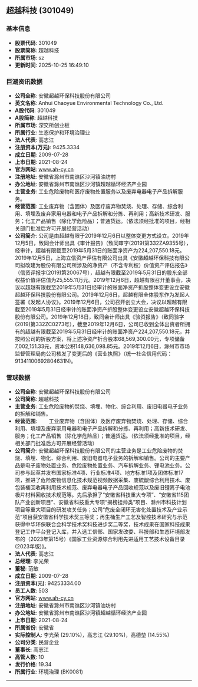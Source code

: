 ## 超越科技 (301049)

### 基本信息

- **股票代码**: 301049
- **股票简称**: 超越科技
- **所属市场**: sz
- **更新时间**: 2025-10-25 16:49:10

### 巨潮资讯数据

- **公司全称**: 安徽超越环保科技股份有限公司
- **英文名称**: Anhui Chaoyue Environmental Technology Co., Ltd.
- **A股代码**: 301049
- **A股简称**: 超越科技
- **所属市场**: 深交所创业板
- **所属行业**: 生态保护和环境治理业
- **法人代表**: 高志江
- **注册资本(万元)**: 9425.3334
- **成立日期**: 2009-07-28
- **上市日期**: 2021-08-24
- **官方网站**: www.ah-cy.cn
- **注册地址**: 安徽省滁州市南谯区沙河镇油坊村
- **办公地址**: 安徽省滁州市南谯区沙河镇超越循环经济产业园
- **主营业务**: 工业危险废物和医疗废物处置服务以及废弃电器电子产品拆解服务。
- **经营范围**: 工业废弃物（含固体）及医疗废弃物焚烧、处理、存储、综合利用、填埋及废弃家用电器和电子产品拆解和分拣、再利用；高新技术研发、服务；化工产品销售（除化学危险品）；普通货运。（依法须经批准的项目，经相关部门批准后方可开展经营活动）
- **公司简介**: 公司是由超越有限于2019年12月6日以整体变更方式设立。2019年12月5日，致同会计师出具《审计报告》（致同审字(2019)第332ZA9355号），经审计，超越有限截至2019年5月31日的账面净资产为224,207,550.18元。2019年12月5日，上海立信资产评估有限公司出具《安徽超越环保科技有限公司拟改建为股份有限公司所涉及的净资产（不含专利权）价值资产评估报告》（信资评报字(2019)第20067号），超越有限截至2019年5月31日的股东全部权益价值评估值为25,555.11万元。2019年12月6日，超越有限召开董事会，决议以超越有限截至2019年5月31日经审计的账面净资产折股整体变更设立安徽超越环保科技股份有限公司。2019年12月6日，超越有限全体股东作为发起人签署《发起人协议》。2019年12月6日，公司召开创立大会，决议以超越有限截至2019年5月31日经审计的账面净资产折股整体变更设立安徽超越环保科技股份有限公司。2019年12月18日，致同会计师出具《验资报告》（致同验字(2019)第332ZC0273号），截至2019年12月6日，公司已收到全体出资者所拥有的超越有限截至2019年5月31日经审计的账面净资产224,207,550.18元，并按照公司的折股方案，将上述净资产折合股本68,569,300.00元，专项储备7,002,151.33元，资本公积148,636,098.85元。2019年12月6日，滁州市市场监督管理局向公司核发了变更后的《营业执照》（统一社会信用代码：91341100692804631N)。

### 雪球数据

- **公司全称**: 安徽超越环保科技股份有限公司
- **公司简称**: 超越科技
- **主营业务**: 工业危险废物的焚烧、填埋、物化、综合利用、废旧电器电子业务的拆解和销售。
- **经营范围**: 　　工业废弃物（含固体）及医疗废弃物焚烧、处理、存储、综合利用、填埋及废弃家用电器和电子产品拆解和分拣、再利用；高新技术研发、服务；化工产品销售（除化学危险品）；普通货运。（依法须经批准的项目，经相关部门批准后方可开展经营活动）
- **公司简介**: 安徽超越环保科技股份有限公司的主营业务是工业危险废物的焚烧、填埋、物化、综合利用、废旧电器电子业务的拆解和销售。公司的主要产品是电子废物处置业务、危险废物处置业务、汽车拆解业务、锂电池业务。公司参与起草并发布国家标准4项、行业标准4项、地方标准1项及团体标准17项，推进了危险废物信息化技术规范视频数据采集、废硫酸综合利用技术、废包装桶回收再利用技术规范、废弃电器电子产品回收规范以及废旧锂离子电池极片材料回收技术规范等。先后承担了“安徽省科技重大专项”、“安徽省115团队产业创新项目”、安徽省科技重大专项“揭榜挂帅类”项目、滁州市科技计划项目等重大项目的研发攻关任务；公司“危废全闭环无害化处置技术及产业示范”项目获安徽省科学技术奖三等奖；再生桶生产工艺及智控技术研究与示范获得中华环保联合会科学技术奖科技进步奖二等奖，技术成果在国家科技成果登记工作平台登记入库，并入选工信部、国家发改委、科技部和生态环境部发布的（2023年第15号）《国家工业资源综合利用先进适用工艺技术设备目录(2023年版)》。
- **法人代表**: 高志江
- **总经理**: 李光荣
- **董秘**: 范敏
- **成立日期**: 2009-07-28
- **注册资本(元)**: 94253334.00
- **员工人数**: 503
- **官方网站**: www.ah-cy.cn
- **注册地址**: 安徽省滁州市南谯区沙河镇油坊村
- **办公地址**: 安徽省滁州市南谯区沙河镇超越循环经济产业园
- **上市日期**: 2021-08-24
- **所属省份**: 安徽省
- **实际控制人**: 李光荣 (29.10%)，高志江 (29.10%)，高德堃 (14.55%)
- **公司分类**: 民营企业
- **董事长**: 高志江
- **高管人数**: 10
- **发行价格**: 19.34
- **所属行业**: 环境治理 (BK0081)

---
